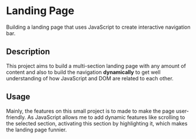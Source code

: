 # Landing Page

Building a landing page that uses JavaScript to create interactive navigation bar.

## Description
This project aims to build a multi-section landing page with any amount of content and also to build the navigation **dynamically** to get well understanding of how JavaScript and DOM are related to each other.


## Usage
Mainly, the features on this small project is to made to make the page user-friendly. As JavaScript allows me to add dynamic features like scrolling to the selected section, activating this section by highlighting it, which makes the landing page funnier.    

